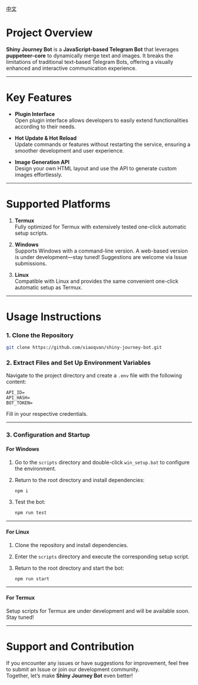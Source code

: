 [中文](./README_zh-CN.md)

# Project Overview

**Shiny Journey Bot** is a **JavaScript-based Telegram Bot** that leverages **puppeteer-core** to dynamically merge text and images. It breaks the limitations of traditional text-based Telegram Bots, offering a visually enhanced and interactive communication experience.

---

# Key Features

- **Plugin Interface**  
  Open plugin interface allows developers to easily extend functionalities according to their needs.

- **Hot Update & Hot Reload**  
  Update commands or features without restarting the service, ensuring a smoother development and user experience.

- **Image Generation API**  
  Design your own HTML layout and use the API to generate custom images effortlessly.

---

# Supported Platforms

1. **Termux**  
   Fully optimized for Termux with extensively tested one-click automatic setup scripts.

2. **Windows**  
   Supports Windows with a command-line version. A web-based version is under development—stay tuned! Suggestions are welcome via Issue submissions.

3. **Linux**  
   Compatible with Linux and provides the same convenient one-click automatic setup as Termux.

---

# Usage Instructions

### 1. Clone the Repository

```bash
git clone https://github.com/xiaoqvan/shiny-journey-bot.git
```

### 2. Extract Files and Set Up Environment Variables

Navigate to the project directory and create a `.env` file with the following content:

```dotenv
API_ID=
API_HASH=
BOT_TOKEN=
```

Fill in your respective credentials.

---

### 3. Configuration and Startup

#### **For Windows**

1. Go to the `scripts` directory and double-click `win_setup.bat` to configure the environment.
2. Return to the root directory and install dependencies:

   ```bash
   npm i
   ```

3. Test the bot:

   ```bash
   npm run test
   ```

---

#### **For Linux**

1. Clone the repository and install dependencies.
2. Enter the `scripts` directory and execute the corresponding setup script.
3. Return to the root directory and start the bot:

   ```bash
   npm run start
   ```

---

#### **For Termux**

Setup scripts for Termux are under development and will be available soon. Stay tuned!

---

# Support and Contribution

If you encounter any issues or have suggestions for improvement, feel free to submit an Issue or join our development community.  
Together, let’s make **Shiny Journey Bot** even better!
